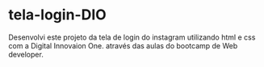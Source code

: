 # tela-login-DIO
Desenvolvi este projeto da tela de login do instagram utilizando html e css com a Digital Innovaion One. através das aulas do bootcamp de Web developer.
